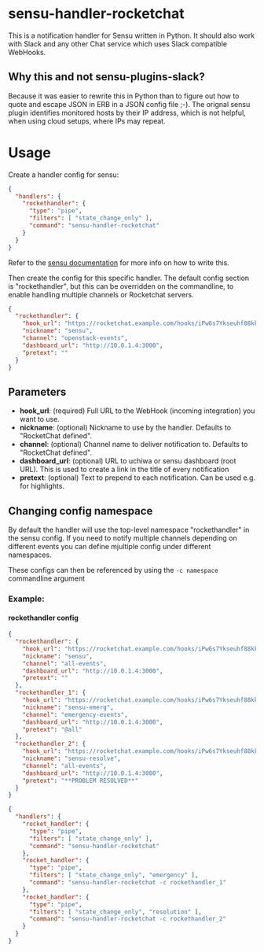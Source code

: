 # sensu-handler-rocketchat

This is a notification handler for Sensu written in Python. It should also work
with Slack and any other Chat service which uses Slack compatible WebHooks.

## Why this and not sensu-plugins-slack?
Because it was easier to rewrite this in Python than to figure out how to quote
and escape JSON in ERB in a JSON config file ;-). The orignal sensu plugin
identifies monitored hosts by their IP address, which is not helpful, when using
cloud setups, where IPs may repeat.

# Usage

Create a handler config for sensu:
```json
{
  "handlers": {
    "rockethandler": {
      "type": "pipe",
      "filters": [ "state_change_only" ],
      "command": "sensu-handler-rocketchat"
    }
  }
}
```

Refer to the [sensu documentation](https://sensuapp.org/docs/1.2/reference/handlers.html) for more info on how to write this.

Then create the config for this specific handler. The default config section is
"rockethandler", but this can be overridden on the commandline, to enable
handling multiple channels or Rocketchat servers.

```json
{
  "rockethandler": {
    "hook_url": "https://rocketchat.example.com/hooks/iPw6s7Ykseuhf88kkhf8s4fn0392cnfh83mcfnbsWCzxHTSK",
    "nickname": "sensu",
    "channel": "openstack-events",
    "dashboard_url": "http://10.0.1.4:3000",
    "pretext": ""
  }
}
```

## Parameters
* **hook_url**: (required) Full URL to the WebHook (incoming integration) you want to use.
* **nickname**: (optional) Nickname to use by the handler. Defaults to "RocketChat defined".
* **channel**: (optional) Channel name to deliver notification to. Defaults to "RocketChat defined".
* **dashboard_url**: (optional) URL to uchiwa or sensu dashboard (root URL). This is used to create a link in the title of every notification
* **pretext**: (optional) Text to prepend to each notification. Can be used e.g. for highlights.

## Changing config namespace
By default the handler will use the top-level namespace "rockethandler" in the sensu config. If you need to notify multiple channels depending on different events you can define mjultiple config under different namespaces.

These configs can then be referenced by using the `-c namespace` commandline argument

### Example:
#### rockethandler config
```json
{
  "rockethandler": {
    "hook_url": "https://rocketchat.example.com/hooks/iPw6s7Ykseuhf88kkhf8s4fn0392cnfh83mcfnbsWCzxHTSK",
    "nickname": "sensu",
    "channel": "all-events",
    "dashboard_url": "http://10.0.1.4:3000",
    "pretext": ""
  },
  "rockethandler_1": {
    "hook_url": "https://rocketchat.example.com/hooks/iPw6s7Ykseuhf88kkhf8s4fn0392cnfh83mcfnbsWCzxHTSK",
    "nickname": "sensu-emerg",
    "channel": "emergency-events",
    "dashboard_url": "http://10.0.1.4:3000",
    "pretext": "@all"
  },
  "rockethandler_2": {
    "hook_url": "https://rocketchat.example.com/hooks/iPw6s7Ykseuhf88kkhf8s4fn0392cnfh83mcfnbsWCzxHTSK",
    "nickname": "sensu-resolve",
    "channel": "all-events",
    "dashboard_url": "http://10.0.1.4:3000",
    "pretext": "**PROBLEM RESOLVED**"
  }
}
```

```json
{
  "handlers": {
    "rocket_handler": {
      "type": "pipe",
      "filters": [ "state_change_only" ],
      "command": "sensu-handler-rocketchat"
    },
    "rocket_handler": {
      "type": "pipe",
      "filters": [ "state_change_only", "emergency" ],
      "command": "sensu-handler-rocketchat -c rockethandler_1"
    },
    "rocket_handler": {
      "type": "pipe",
      "filters": [ "state_change_only", "resolution" ],
      "command": "sensu-handler-rocketchat -c rockethandler_2"
    }
  }
}
```
